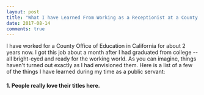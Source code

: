 ```yaml
---
layout: post
title: "What I have Learned From Working as a Receptionist at a County Office of Education"
date: 2017-08-14
comments: true
---
```


I have worked for a County Office of Education in California for about 2 years now. I got this job about a month after I had graduated from college -- all bright-eyed and ready for the working world. As you can imagine, things haven't turned out exactly as I had envisioned them. Here is a list of a few of the things I have learned during my time as a public servant:

#### 1.  People really love their titles here.
